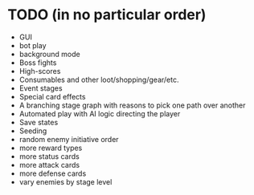 # TODO (in no particular order)

* GUI 
* bot play
* background mode
* Boss fights
* High-scores
* Consumables and other loot/shopping/gear/etc.
* Event stages
* Special card effects
* A branching stage graph with reasons to pick one path over another
* Automated play with AI logic directing the player
* Save states
* Seeding
* random enemy initiative order
* more reward types
* more status cards
* more attack cards 
* more defense cards
* vary enemies by stage level

